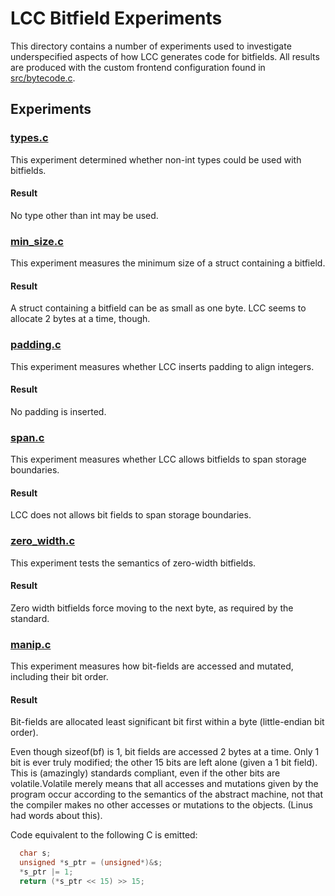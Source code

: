 # LCC Bitfield Experiments

This directory contains a number of experiments used to investigate
underspecified aspects of how LCC generates code for bitfields. All results are
produced with the custom frontend configuration found in
[src/bytecode.c](../../src/bytecode.c).

## Experiments

### [types.c](types.c)

This experiment determined whether non-int types could be used with bitfields.

#### Result

No type other than int may be used.

### [min_size.c](min_size.c)

This experiment measures the minimum size of a struct containing a bitfield.

#### Result

A struct containing a bitfield can be as small as one byte. LCC seems to allocate 2 bytes at a time, though.

### [padding.c](padding.c)

This experiment measures whether LCC inserts padding to align integers.

#### Result

No padding is inserted.

### [span.c](span.c)

This experiment measures whether LCC allows bitfields to span storage boundaries.

#### Result

LCC does not allows bit fields to span storage boundaries.

### [zero_width.c](zero_width.c)

This experiment tests the semantics of zero-width bitfields.

#### Result

Zero width bitfields force moving to the next byte, as required by the standard.

### [manip.c](manip.c)

This experiment measures how bit-fields are accessed and mutated, including
their bit order.

#### Result

Bit-fields are allocated least significant bit first within a byte
(little-endian bit order).

Even though sizeof(bf) is 1, bit fields are accessed 2 bytes at a time. Only 1
bit is ever truly modified; the other 15 bits are left alone (given a 1 bit
field). This is (amazingly) standards compliant, even if the other bits are
volatile.Volatile merely means that all accesses and mutations given by the
program occur according to the semantics of the abstract machine, not that the
compiler makes no other accesses or mutations to the objects. (Linus had words
about this).

Code equivalent to the following C is emitted: 
```C
  char s;
  unsigned *s_ptr = (unsigned*)&s;
  *s_ptr |= 1;
  return (*s_ptr << 15) >> 15;
```

